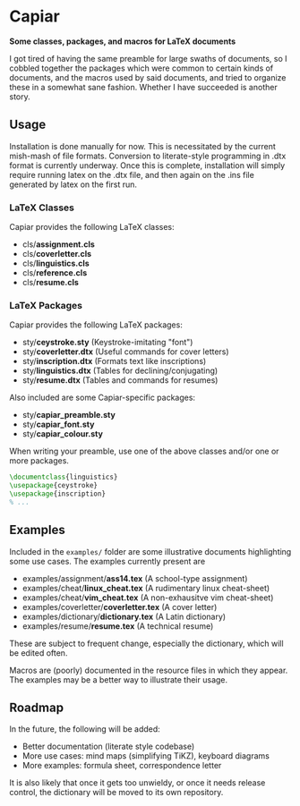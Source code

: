 # Capiar

**Some classes, packages, and macros for LaTeX documents**

I got tired of having the same preamble for large swaths of documents, so I cobbled
together the packages which were common to certain kinds of documents, and the macros
used by said documents, and tried to organize these in a somewhat sane fashion.  Whether
I have succeeded is another story.

## Usage

Installation is done manually for now.  This is 
necessitated by the current mish-mash of file formats.
Conversion to literate-style programming in .dtx
format is currently underway. Once this is complete,
installation will simply require running latex on
the .dtx file, and then again on the .ins file
generated by latex on the first run.


### LaTeX Classes

Capiar provides the following LaTeX classes:

- cls/__assignment.cls__
- cls/__coverletter.cls__
- cls/__linguistics.cls__
- cls/__reference.cls__
- cls/__resume.cls__

### LaTeX Packages

Capiar provides the following LaTeX packages:

- sty/__ceystroke.sty__ (Keystroke-imitating "font")
- sty/__coverletter.dtx__ (Useful commands for cover letters)
- sty/__inscription.dtx__ (Formats text like inscriptions)
- sty/__linguistics.dtx__ (Tables for declining/conjugating)
- sty/__resume.dtx__ (Tables and commands for resumes)

Also included are some Capiar-specific packages:

- sty/__capiar\_preamble.sty__
- sty/__capiar\_font.sty__
- sty/__capiar\_colour.sty__

When writing your preamble, use one of the above classes
and/or one or more packages.

```LaTeX
\documentclass{linguistics}
\usepackage{ceystroke}
\usepackage{inscription}
% ...
```

## Examples

Included in the `examples/` folder are some illustrative documents highlighting some use
cases.  The examples currently present are
- examples/assignment/__ass14.tex__ (A school-type assignment)
- examples/cheat/__linux\_cheat.tex__ (A rudimentary linux cheat-sheet)
- examples/cheat/__vim\_cheat.tex__ (A non-exhausitve vim cheat-sheet)
- examples/coverletter/__coverletter.tex__ (A cover letter)
- examples/dictionary/__dictionary.tex__ (A Latin dictionary)
- examples/resume/__resume.tex__ (A technical resume)

These are subject to frequent change, especially the dictionary, which will be
edited often.

Macros are (poorly) documented in the resource files in which they appear.  The examples
may be a better way to illustrate their usage.

## Roadmap

In the future, the following will be added:

- Better documentation (literate style codebase)
- More use cases: mind maps (simplifying TiKZ), keyboard diagrams
- More examples: formula sheet, correspondence letter

It is also likely that once it gets too unwieldy, or once it needs
release control, the dictionary will be moved to its own repository.
